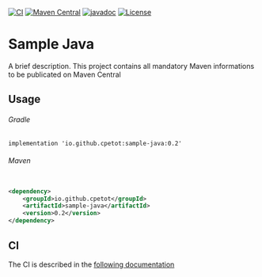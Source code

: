 [![CI](https://github.com/cpetot/sample-java/actions/workflows/build.yml/badge.svg)](https://github.com/cpetot/sample-java/actions/workflows/build.yml?query=branch%3Amain++)
[![Maven Central](https://maven-badges.herokuapp.com/maven-central/io.github.cpetot/sample-java/badge.svg)](https://search.maven.org/search?q=g:io.github.cpetot%20AND%20a:sample-java)
[![javadoc](https://javadoc.io/badge2/io.github.cpetot/sample-java/javadoc.svg)](https://javadoc.io/doc/io.github.cpetot/sample-java)
[![License](https://img.shields.io/badge/licence-Apache%202-blue)](https://github.com/cpetot/sample-java/blob/main/LICENSE)

# Sample Java

A brief description.
This project contains all mandatory Maven informations to be publicated on Maven Central

## Usage

###### Gradle

```
implementation 'io.github.cpetot:sample-java:0.2'
```

###### Maven

```xml

<dependency>
	<groupId>io.github.cpetot</groupId>
	<artifactId>sample-java</artifactId>
	<version>0.2</version>
</dependency>
```

## CI
The CI is described in the [following documentation](docs/CI.md)
